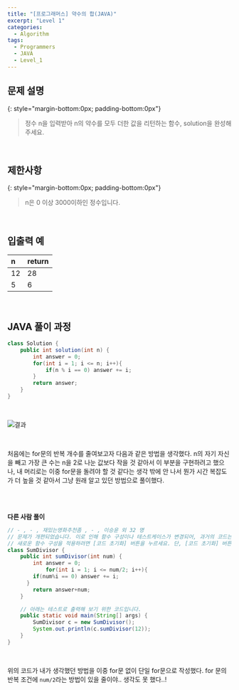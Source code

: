 ```yaml
---
title: "[프로그래머스] 약수의 합(JAVA)"
excerpt: "Level 1"
categories: 
  - Algorithm
tags: 
  - Programmers
  - JAVA
  - Level_1
---
```


## 문제 설명
{: style="margin-bottom:0px; padding-bottom:0px"}

> 정수 n을 입력받아 n의 약수를 모두 더한 값을 리턴하는 함수, solution을 완성해주세요.
<br>

## 제한사항
{: style="margin-bottom:0px; padding-bottom:0px"}
> n은 0 이상 3000이하인 정수입니다.
<br>

## 입출력 예

|n|return|
|:------|:------|
|12|28|
|5|6|
<br>

## JAVA 풀이 과정

```java
class Solution {
    public int solution(int n) {
        int answer = 0;
        for(int i = 1; i <= n; i++){
            if(n % i == 0) answer += i;
        }
        return answer;
    }
}
```

<br>

![결과](https://user-images.githubusercontent.com/70805241/115964077-a42ebc80-a55d-11eb-8c30-448c844aee69.png)



<br>

처음에는 for문의 반복 개수를 줄여보고자 다음과 같은 방법을 생각했다. n의 자기 자신을 빼고 가장 큰 수는 n을 2로 나눈 값보다 작을 것 같아서 이 부분을 구현하려고 했으나, 내 머리로는 이중 for문을 돌려야 할 것 같다는 생각 밖에 안 나서 뭔가 시간 복잡도가 더 높을 것 같아서 그냥 원래 알고 있던 방법으로 풀이했다.

<br><br>

**다른 사람 풀이** <br>

```java
// - , - , 재밌는영화추천좀 , - , 이승윤 외 32 명
// 문제가 개편되었습니다. 이로 인해 함수 구성이나 테스트케이스가 변경되어, 과거의 코드는 동작하지 않을 수 있습니다.
// 새로운 함수 구성을 적용하려면 [코드 초기화] 버튼을 누르세요. 단, [코드 초기화] 버튼을 누르면 작성 중인 코드는 사라집니다.
class SumDivisor {
    public int sumDivisor(int num) {
        int answer = 0;
            for(int i = 1; i <= num/2; i++){
        if(num%i == 0) answer += i;
      }
        return answer+num;
    }

    // 아래는 테스트로 출력해 보기 위한 코드입니다.
    public static void main(String[] args) {
        SumDivisor c = new SumDivisor();
        System.out.println(c.sumDivisor(12));
    }
}
```

<br>

위의 코드가 내가 생각했던 방법을 이중 for문 없이 단일 for문으로 작성했다. for 문의 반복 조건에 `num/2`라는 방법이 있을 줄이야.. 생각도 못 했다..!

